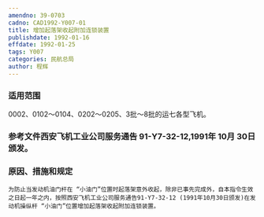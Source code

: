 ```yaml
---
amendno: 39-0703  
cadno: CAD1992-Y007-01  
title: 增加起落架收起附加连锁装置  
publishdate: 1992-01-16  
effdate: 1992-01-25  
tags: Y007  
categories: 民航总局  
author: 程辉  
---
```

  
### 适用范围  
0002、0102～0104、0202～0205、3批～8批的运七各型飞机。  
  
<!--more-->  
### 参考文件西安飞机工业公司服务通告 91-Y7-32-12,1991年 10月 30日颁发。  
  
### 原因、措施和规定  
    为防止当发动机油门杆在 “小油门”位置时起落架意外收起，除非已事先完成外，自本指令生效之日起一年之内，按照西安飞机工业公司服务通告91-Y7-32-12 (1991年10月30日颁发)在发动机操纵杆 “小油门”位置增加起落架收起附加连锁装置。  
